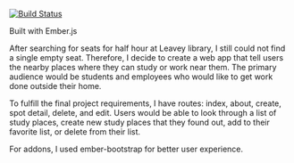 [![Build Status](https://travis-ci.org/yishanzh/itp404-final-project.svg?branch=master)](https://travis-ci.org/yishanzh/itp404-final-project)


Built with Ember.js

After searching for seats for half hour at Leavey library, I still could not find a single empty seat. Therefore, I decide to create a web app that tell users the nearby places where they can study or work near them. The primary audience would be students and employees who would like to get work done outside their home.

To fulfill the final project requirements, I have routes: index, about, create, spot detail, delete, and edit. Users would be able to look through a list of study places, create new study places that they found out, add to their favorite list, or delete from their list.

For addons, I used ember-bootstrap for better user experience.
